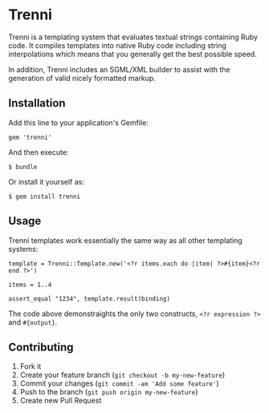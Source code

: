 # Trenni

Trenni is a templating system that evaluates textual strings containing Ruby
code. It compiles templates into native Ruby code including string 
interpolations which means that you generally get the best possible speed.
	
In addition, Trenni includes an SGML/XML builder to assist with the generation
of valid nicely formatted markup.

## Installation

Add this line to your application's Gemfile:

    gem 'trenni'

And then execute:

    $ bundle

Or install it yourself as:

    $ gem install trenni

## Usage

Trenni templates work essentially the same way as all other templating systems:

	template = Trenni::Template.new('<?r items.each do |item| ?>#{item}<?r end ?>')
	
	items = 1..4
	
	assert_equal "1234", template.result(binding)

The code above demonstraights the only two constructs, `<?r expression ?>` and `#{output}`.

## Contributing

1. Fork it
2. Create your feature branch (`git checkout -b my-new-feature`)
3. Commit your changes (`git commit -am 'Add some feature'`)
4. Push to the branch (`git push origin my-new-feature`)
5. Create new Pull Request
